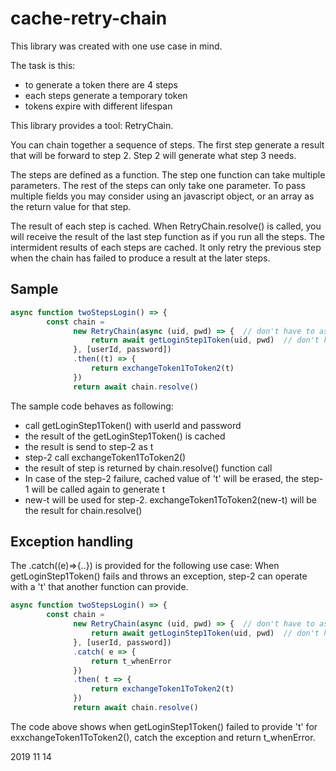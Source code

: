 # cache-retry-chain

This library was created with one use case in mind.

The task is this:
- to generate a token there are 4 steps
- each steps generate a temporary token
- tokens expire with different lifespan

This library provides a tool: RetryChain.

You can chain together a sequence of steps. The first step generate a result
that will be forward to step 2. Step 2 will generate what step 3 needs.

The steps are defined as a function. The step one function can take multiple parameters.
The rest of the steps can only take one parameter. To pass multiple fields you may consider
using an javascript object, or an array as the return value for that step.

The result of each step is cached. When RetryChain.resolve() is called, you will receive
the result of the last step function as if you run all the steps. The intermident results
of each steps are cached. It only retry the previous step when the chain has failed to produce
a result at the later steps.

## Sample
```javascript
async function twoStepsLogin() => {
        const chain =
              new RetryChain(async (uid, pwd) => {  // don't have to async function
                  return await getLoginStep1Token(uid, pwd)  // don't have to async function
              }, [userId, password])
              .then((t) => {
                  return exchangeToken1ToToken2(t)
              })
              return await chain.resolve()
```
The sample code behaves as following:
- call getLoginStep1Token() with userId and password
- the result of the getLoginStep1Token() is cached
- the result is send to step-2 as t
- step-2 call exchangeToken1ToToken2()
- the result of step is returned by chain.resolve() function call
- In case of the step-2 failure, cached value of 't' will be erased, the step-1 will be called again to generate t
- new-t will be used for step-2. exchangeToken1ToToken2(new-t) will be the result for chain.resolve()


## Exception handling
The .catch((e)=>{..}) is provided for the following use case:
When getLoginStep1Token() fails and throws an exception, step-2 can operate with a 't' that another function can provide.
```javascript
async function twoStepsLogin() => {
        const chain =
              new RetryChain(async (uid, pwd) => {  // don't have to async function
                  return await getLoginStep1Token(uid, pwd)  // don't have to async function
              }, [userId, password])
              .catch( e => {
                  return t_whenError
              })
              .then( t => {
                  return exchangeToken1ToToken2(t)
              })
              return await chain.resolve()
```
The code above shows when getLoginStep1Token() failed to provide 't' for exxchangeToken1ToToken2(), catch the exception and return t_whenError.

2019 11 14
